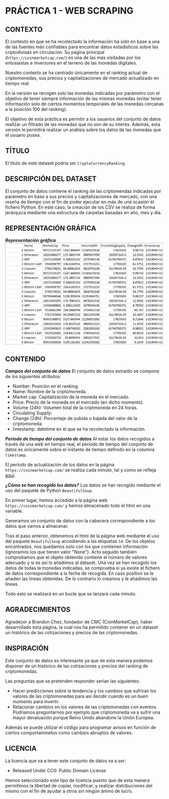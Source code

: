 # PRÁCTICA 1 - WEB SCRAPING

## CONTEXTO

El contexto en que se ha recolectado la información ha sido en base a una de las fuentes más confiables para encontrar datos estadísticos sobre las criptodivisas en circulación. Su página principal (`https://coinmarketcap.com/`) es una de las más visitadas por los entusiastas e inversores en el terreno de las monedas digitales.

Nuestro contexto se ha centrado únicamente en el ranking actual de criptomonedas, sus precios y capitalizaciones de mercado actualizado en tiempo real.

En la versión se recogen solo las monedas indicadas por parámetro con el objetivo de tener siempre información de las mismas monedas (evitar tener información solo de ciertos momentos temporales de las monedas cercanas a la posición 100 del ranking).

El objetivo de esta práctica es permitir a los usuarios del conjunto de datos realizar un filtrado de las monedas que no son de su interés. Además, esta versión le permitirá realizar un análisis sobre los datos de las monedas que el usuario posea.

## TÍTULO

El titulo de este dataset podría ser `CryptoCurrencyRanking`.

## DESCRIPCIÓN DEL DATASET

El conjunto de datos contiene el ranking de las criptomendas indicadas por parámetro en base a sus precios y capitalizaciones de mercado, con una reseña de tiempo con el fin de poder ejecutar en más de una ocasión el fichero Python. En este caso, la creación de los CSV se realiza de forma jerárquica mediante una estructura de carpetas basadas en año, mes y día.

## REPRESENTACIÓN GRÁFICA

***Representación gráfica***
![Dataset](./images/v2.png)

## CONTENIDO

***Campos del conjunto de datos***
El conjunto de datos extraído se compone de los siguientes atributos:

- Number: Posición en el ranking.
- Name: Nombre de la criptomoneda.
- Market cap: Capitalización de la moneda en el mercado.
- Price: Precio de la moneda en el mercado (en dicho momento).
- Volume (24h): Volumen total de la criptmoneda en 24 horas.
- Circulating Supply:
- Change (24h): Porcentaje de subida o bajada del valor de la criptomoneda.
- timestamp: datetime en el que se ha recolectado la información.

***Periodo de tiempo del conjunto de datos***
Al estar los datos recogidos a través de una web en tiempo real, el periodo de tiempo del conjunto de datos es únicamente sobre el instante de tiempo definido en la columna `timestamp`.

El periodo de actualización de los datos en la página `https://coinmarketcap.com/` se realiza cada minuto, tal y como se refleja [aquí](https://coinmarketcap.com/methodology/).

***¿Cómo se han recogido los datos?***
Los datos se han recogido mediante el uso del paquete de Python `BeautifulSoup`.

En primer lugar, hemos accedido a la página web `https://coinmarketcap.com/` y hemos almacenado todo el html en una variable.

Generamos un conjunto de datos con la cabecera correspondiente a los datos que vamos a almacenar.

Tras el paso anterior, obtenemos el html de la página web mediante el uso del paquete `BeautifulSoup` accediendo a las etiquetas `td`. De los objetos encontrados, nos quedamos solo con los que contienen información (ignoramos los que tienen valor "None"). Acto seguido también comprobamos que el objeto obtenido contiene el número de valores adecuado y si es así lo añadimos al dataset. Una vez se han recogido los datos de todas la monedas indicadas, se comprueba si ya existe el fichero de datos correspondiente a la fecha de recogida. En caso positivo se le añaden las líneas obtenidas. De lo contrario lo creamos y le añadimos las líneas.

Todo esto se realizará en un bucle que se lanzará cada minuto.

## AGRADECIMIENTOS

Agradecer a Brandon Chez, fundador de CMC (CoinMarketCap), haber desarrollado esta página, la cual nos ha permitido contener en un dataset un histórico de las cotizaciones y precios de las criptomonedas.

## INSPIRACIÓN

Este conjunto de datos es interesante ya que de esta manera podemos disponer de un histórico de las cotizaciones y precios del ranking de criptomonedas.

Las preguntas que se pretenden responder serían las siguientes:

- Hacer predicciones sobre la tendencia y los cambios que sufriran los valores de las criptomonedas para así decidir cuando es un buen momento para invertir.
- Relacionar cambios en los valores de las criptomonedas con eventos. Podríamos preguntarnos por ejemplo que criptomoneda va a sufrir una mayor devaluación porque Reino Unido abandone la Unión Europea.

Además se puede utilizar el código para programar avisos en función de ciertos comportaminetos como cambios abruptos de valores.

## LICENCIA

La licencia que va a tener este conjunto de datos va a ser:

- Released Under CC0: Public Domain License

Hemos seleccionado este tipo de licencia puesto que de esta manera permitimos la libertad de copiar, modificar, y realizar distribuciones del mismo con el fin de ayudar a otros sin ningún ánimo de lucro.
